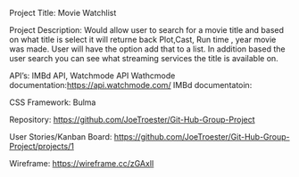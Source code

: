 Project Title: Movie Watchlist 

Project Description:  Would allow user to search for a movie title and based on what title is select it will returne back Plot,Cast, Run time , year movie was made.  User will have the option add that to a list.  In addition based the user search you can see what streaming services the title is available on.

API’s: IMBd API, Watchmode API
Wathcmode documentation:https://api.watchmode.com/
IMBd documentatoin: 

CSS Framework: Bulma

Repository: https://github.com/JoeTroester/Git-Hub-Group-Project

User Stories/Kanban Board: https://github.com/JoeTroester/Git-Hub-Group-Project/projects/1

Wireframe: https://wireframe.cc/zGAxlI